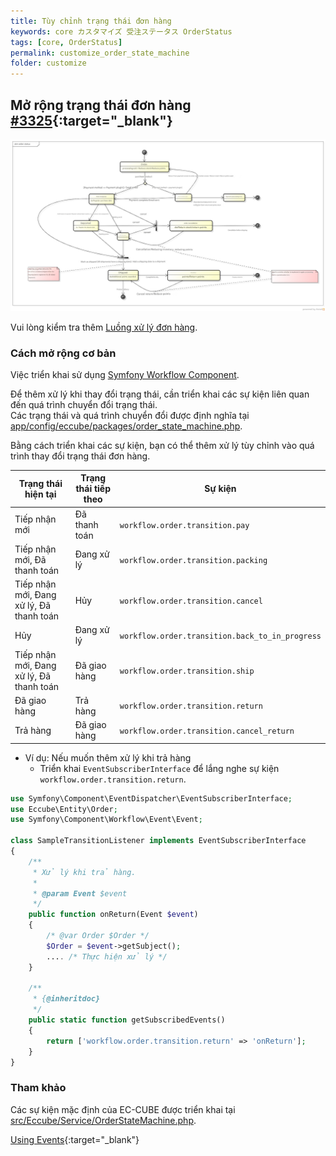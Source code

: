 ```yaml
---
title: Tùy chỉnh trạng thái đơn hàng
keywords: core カスタマイズ 受注ステータス OrderStatus
tags: [core, OrderStatus]
permalink: customize_order_state_machine
folder: customize
---
```


## Mở rộng trạng thái đơn hàng [#3325](https://github.com/EC-CUBE/ec-cube/pull/3325){:target="_blank"}  

![Sơ đồ trạng thái đơn hàng](./images/spec/order-statemachine.png)  

Vui lòng kiểm tra thêm [Luồng xử lý đơn hàng](/spec_order).  

### Cách mở rộng cơ bản  

Việc triển khai sử dụng [Symfony Workflow Component](https://symfony.com/doc/current/components/workflow.html).  

Để thêm xử lý khi thay đổi trạng thái, cần triển khai các sự kiện liên quan đến quá trình chuyển đổi trạng thái.  
Các trạng thái và quá trình chuyển đổi được định nghĩa tại [app/config/eccube/packages/order_state_machine.php](https://github.com/EC-CUBE/ec-cube/blob/4.0/app/config/eccube/packages/order_state_machine.php).  

Bằng cách triển khai các sự kiện, bạn có thể thêm xử lý tùy chỉnh vào quá trình thay đổi trạng thái đơn hàng.  

| Trạng thái hiện tại          | Trạng thái tiếp theo | Sự kiện                                      |  
|------------------------------|----------------------|----------------------------------------------|  
| Tiếp nhận mới                | Đã thanh toán       | `workflow.order.transition.pay`             |  
| Tiếp nhận mới, Đã thanh toán | Đang xử lý          | `workflow.order.transition.packing`         |  
| Tiếp nhận mới, Đang xử lý, Đã thanh toán | Hủy | `workflow.order.transition.cancel` |  
| Hủy                         | Đang xử lý          | `workflow.order.transition.back_to_in_progress` |  
| Tiếp nhận mới, Đang xử lý, Đã thanh toán | Đã giao hàng | `workflow.order.transition.ship` |  
| Đã giao hàng                | Trả hàng           | `workflow.order.transition.return`          |  
| Trả hàng                    | Đã giao hàng       | `workflow.order.transition.cancel_return`   |  

- Ví dụ: Nếu muốn thêm xử lý khi trả hàng  
    - Triển khai `EventSubscriberInterface` để lắng nghe sự kiện `workflow.order.transition.return`.  

```php
use Symfony\Component\EventDispatcher\EventSubscriberInterface;
use Eccube\Entity\Order;
use Symfony\Component\Workflow\Event\Event;

class SampleTransitionListener implements EventSubscriberInterface
{
    /**
     * Xử lý khi trả hàng.
     *
     * @param Event $event
     */
    public function onReturn(Event $event)
    {
        /* @var Order $Order */
        $Order = $event->getSubject();
        .... /* Thực hiện xử lý */
    }

    /**
     * {@inheritdoc}
     */
    public static function getSubscribedEvents()
    {
        return ['workflow.order.transition.return' => 'onReturn'];
    }
}
```

### Tham khảo  

Các sự kiện mặc định của EC-CUBE được triển khai tại [src/Eccube/Service/OrderStateMachine.php](https://github.com/EC-CUBE/ec-cube/blob/4.0/src/Eccube/Service/OrderStateMachine.php).  

[Using Events](https://symfony.com/doc/current/workflow/usage.html#using-events){:target="_blank"}